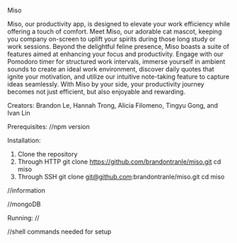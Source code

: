 Miso

Miso, our productivity app, is designed to elevate your work efficiency while offering a touch of comfort. Meet Miso, our adorable cat mascot, keeping you company on-screen to uplift your spirits during those long study or work sessions. Beyond the delightful feline presence, Miso boasts a suite of features aimed at enhancing your focus and productivity. Engage with our Pomodoro timer for structured work intervals, immerse yourself in ambient sounds to create an ideal work environment, discover daily quotes that ignite your motivation, and utilize our intuitive note-taking feature to capture ideas seamlessly. With Miso by your side, your productivity journey becomes not just efficient, but also enjoyable and rewarding.

Creators: Brandon Le, Hannah Trong, Alicia Filomeno, Tingyu Gong, and Ivan Lin

Prerequisites:
//npm version

Installation:
1. Clone the repository
2. Through HTTP
    git clone https://github.com/brandontranle/miso.git
    cd miso
2. Through SSH
    git clone git@github.com:brandontranle/miso.git
    cd miso
   
//information

//mongoDB

Running:
//

//shell commands needed for setup


